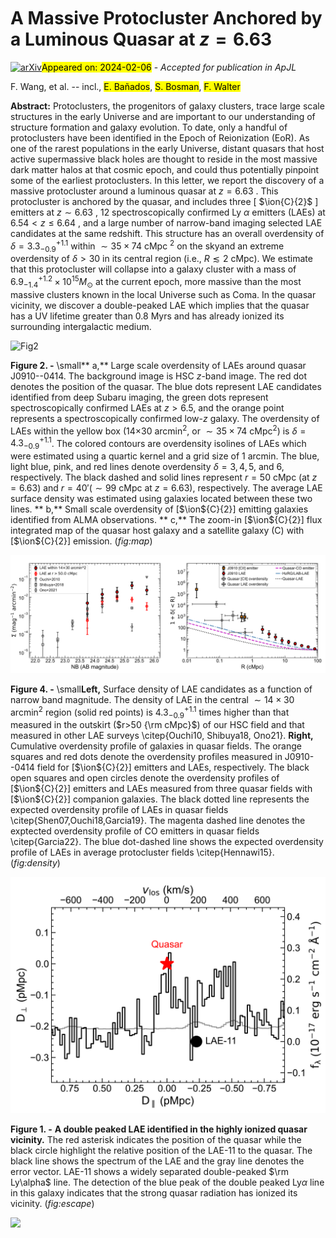 <div class="macros" style="visibility:hidden;">
$\newcommand{\ensuremath}{}$
$\newcommand{\xspace}{}$
$\newcommand{\object}[1]{\texttt{#1}}$
$\newcommand{\farcs}{{.}''}$
$\newcommand{\farcm}{{.}'}$
$\newcommand{\arcsec}{''}$
$\newcommand{\arcmin}{'}$
$\newcommand{\ion}[2]{#1#2}$
$\newcommand{\textsc}[1]{\textrm{#1}}$
$\newcommand{\hl}[1]{\textrm{#1}}$
$\newcommand{\footnote}[1]{}$
$\newcommand{\url}[1]{\href{#1}{#1}}$
$\newcommand{\dodoi}[1]{doi:~\href{http://doi.org/#1}{\nolinkurl{#1}}}$
$\newcommand{\doeprint}[1]{\href{http://ascl.net/#1}{\nolinkurl{http://ascl.net/#1}}}$
$\newcommand{\doarXiv}[1]{\href{https://arxiv.org/abs/#1}{\nolinkurl{https://arxiv.org/abs/#1}}}$
$\newcommand{\}{natexlab}$</div>



<div id="title">

# A Massive Protocluster Anchored by a Luminous Quasar at $z=6.63$

</div>
<div id="comments">

[![arXiv](https://img.shields.io/badge/arXiv-2402.01844-b31b1b.svg)](https://arxiv.org/abs/2402.01844)<mark>Appeared on: 2024-02-06</mark> -  _Accepted for publication in ApJL_

</div>
<div id="authors">

F. Wang, et al. -- incl., <mark>E. Bañados</mark>, <mark>S. Bosman</mark>, <mark>F. Walter</mark>

</div>
<div id="abstract">

**Abstract:** Protoclusters, the progenitors of galaxy clusters, trace large scale structures in the early Universe and are important to our understanding of structure formation and galaxy evolution. To date, only a handful of protoclusters have been identified in the Epoch of Reionization (EoR). As one of the rarest populations in the early Universe, distant quasars that host active supermassive black holes are thought to reside in the most massive dark matter halos at that cosmic epoch, and could thus potentially pinpoint some of the earliest protoclusters. In this letter, we report the discovery of a massive protocluster around a luminous quasar at $z=6.63$ . This protocluster is anchored by the quasar, and includes three [ $\ion{C}{2}$ ] emitters at $z\sim6.63$ , 12 spectroscopically confirmed Ly $\alpha$ emitters (LAEs) at $6.54<z\le6.64$ , and a large number of narrow-band imaging selected LAE candidates at the same redshift. This structure has an overall overdensity of $\delta=3.3^{+1.1}_{-0.9}$ within $\sim35\times74$ cMpc $^2$ on the skyand an extreme overdensity of $\delta>30$ in its central region (i.e., $R\lesssim2$ cMpc). We estimate that this protocluster will collapse into a galaxy cluster with a mass of $6.9^{+1.2}_{-1.4}\times10^{15} M_\odot$ at the current epoch, more massive than the most massive clusters known in the local Universe such as Coma. In the quasar vicinity, we discover a double-peaked LAE which implies that the quasar has a UV lifetime greater than 0.8 Myrs and has already ionized its surrounding intergalactic medium.

</div>

<div id="div_fig1">

<img src="tmp_2402.01844/figures/fig_map.png" alt="Fig2" width="100%"/>

**Figure 2. -** \small** a,** Large scale overdensity of LAEs around quasar J0910--0414.
The background image is HSC $z$-band image.
The red dot denotes the position of the quasar.
The blue dots represent LAE candidates identified from deep Subaru imaging,
the green dots represent spectroscopically confirmed LAEs at $z>6.5$,
and the orange point represents a spectroscopically confirmed low-$z$ galaxy.
The overdensity of LAEs within the yellow box (14$\times$30 arcmin$^2$, or $\sim35\times74$ cMpc$^2$) is $\delta=4.3^{+1.1}_{-0.9}$.
The colored contours are overdensity isolines of LAEs which were estimated using a quartic kernel and a grid size of 1 arcmin. The blue, light blue, pink, and red lines denote
overdensity $\delta=3, 4, 5,$ and $6$, respectively.
The black dashed and solid lines represent $r=50$ cMpc (at $z=6.63$) and $r=40'$($\sim 99$ cMpc at $z=6.63$), respectively. The average LAE surface density was estimated using galaxies located between these two lines.
** b,** Small scale overdensity of [$\ion${C}{2}] emitting galaxies identified from ALMA observations.
** c,**
The zoom-in [$\ion${C}{2}] flux integrated map of the quasar host galaxy and a satellite galaxy (C) with [$\ion${C}{2}] emission.
 (*fig:map*)

</div>
<div id="div_fig2">

<img src="tmp_2402.01844/figures/fig_surface_density.png" alt="Fig4.1" width="50%"/><img src="tmp_2402.01844/figures/fig_overdensity.png" alt="Fig4.2" width="50%"/>

**Figure 4. -** \small**Left,**
 Surface density of LAE candidates as a function of narrow band magnitude.
 The density of LAE in the central $\sim14\times30$ arcmin$^2$ region (solid red points) is $4.3^{+1.1}_{-0.9}$ times higher than that measured in the outskirt ($r>50  {\rm cMpc}$) of our HSC field and that measured in other LAE surveys \citep{Ouchi10, Shibuya18, Ono21}.
**Right,**
Cumulative overdensity profile of galaxies in quasar fields. The orange squares and red dots denote the overdensity profiles measured in J0910--0414 field for [$\ion${C}{2}] emitters and LAEs, respectively. The black open squares and open circles denote the overdensity profiles of [$\ion${C}{2}] emitters and LAEs measured from three quasar fields with [$\ion${C}{2}] companion galaxies.
The black dotted line represents the expected overdensity profile of LAEs in quasar fields \citep{Shen07,Ouchi18,Garcia19}. The magenta dashed line denotes the exptected overdensity profile of CO emitters in quasar fields \citep{Garcia22}. The blue dot-dashed line shows the expected overdensity profile of LAEs in average protocluster fields \citep{Hennawi15}.
 (*fig:density*)

</div>
<div id="div_fig3">

<img src="tmp_2402.01844/./figures/fig_doublepeak_Lya.png" alt="Fig1" width="100%"/>

**Figure 1. -** **A double peaked LAE identified in the highly ionized quasar vicinity.**
The red asterisk indicates the position of the quasar while the black circle highlight the relative position of the LAE-11 to the quasar.
The black line shows the spectrum of the LAE and the gray line denotes the error vector.
LAE-11 shows a widely separated double-peaked $\rm Ly\alpha$ line. The detection of the blue peak of the double peaked Ly$\alpha$ line in this galaxy indicates that the strong quasar radiation has ionized its vicinity.
 (*fig:escape*)

</div><div id="qrcode"><img src=https://api.qrserver.com/v1/create-qr-code/?size=100x100&data="https://arxiv.org/abs/2402.01844"></div>